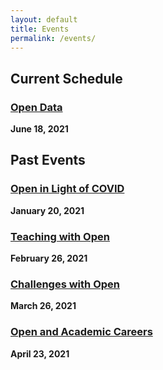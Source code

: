 ```yaml
---
layout: default 
title: Events
permalink: /events/
---
```


## Current Schedule

### [Open Data](https://calendar.fsu.edu/event/open_scholars_project_open_data#.YLpoV6hKiUk)
**June 18, 2021**

## Past Events 

### [Open in Light of COVID](https://calendar.fsu.edu/event/OpenScholarsProject1#.X8pZNZNKjR0)
**January 20, 2021**

### [Teaching with Open](https://calendar.fsu.edu/event/open_scholars_project_teaching_with_open#.X8pZkZNKjR0)
**February 26, 2021**

### [Challenges with Open](https://calendar.fsu.edu/event/open_scholars_project_challenges_with_open#.YFUYUp1Kg2w)
**March 26, 2021**

### [Open and Academic Careers](https://calendar.fsu.edu/event/open_scholars_project_open_in_your_careercv#.YF6jZK9Kg2w)
**April 23, 2021**
